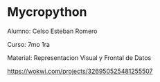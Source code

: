# Mycropython

Alumno: Celso Esteban Romero

Curso: 7mo 1ra

Material: Representacion Visual y Frontal de Datos

https://wokwi.com/projects/326950525481255507
